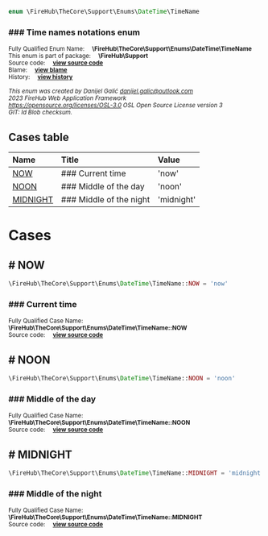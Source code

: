 
```php
enum \FireHub\TheCore\Support\Enums\DateTime\TimeName
```

### ### Time names notations enum
<sub>Fully Qualified Enum Name:  **\FireHub\TheCore\Support\Enums\DateTime\TimeName**</sub><br>
<sub>This enum is part of package:  **\FireHub\Support**</sub><br>
<sub>Source code:  **[view source code](https://github.com/The-FireHub-Project/Core/blob/v1.0/src/support/enums/datetime/firehub.TimeName.php#L25)**</sub><br>
<sub>Blame:  **[view blame](https://github.com/The-FireHub-Project/Core/blame/v1.0/src/support/enums/datetime/firehub.TimeName.php)**</sub><br>
<sub>History:  **[view history](https://github.com/The-FireHub-Project/Core/commits/v1.0/src/support/enums/datetime/firehub.TimeName.php)**</sub><br>

<sub>_This enum was created by Danijel Galić <danijel.galic@outlook.com>_</sub><br>
<sub>_2023 FireHub Web Application Framework_</sub><br>
<sub>_<https://opensource.org/licenses/OSL-3.0> OSL Open Source License version 3_</sub><br>
<sub>_GIT: $Id$ Blob checksum._</sub><br>



## Cases table

| Name  | Title | Value |
| :---  | :---  | :---  |
|<a href="#now">NOW</a>|### Current time|&#039;now&#039;|
|<a href="#noon">NOON</a>|### Middle of the day|&#039;noon&#039;|
|<a href="#midnight">MIDNIGHT</a>|### Middle of the night|&#039;midnight&#039;|


# Cases


<h2><a name="now"># NOW</a></h2>

```php
\FireHub\TheCore\Support\Enums\DateTime\TimeName::NOW = 'now'
```

### ### Current time
<sub>Fully Qualified Case Name:  **\FireHub\TheCore\Support\Enums\DateTime\TimeName::NOW**</sub><br>
<sub>Source code:  **[view source code](https://github.com/The-FireHub-Project/Core/blob/v1.0/src/support/enums/datetime/firehub.TimeName.php#L31)**</sub><br>


<h2><a name="noon"># NOON</a></h2>

```php
\FireHub\TheCore\Support\Enums\DateTime\TimeName::NOON = 'noon'
```

### ### Middle of the day
<sub>Fully Qualified Case Name:  **\FireHub\TheCore\Support\Enums\DateTime\TimeName::NOON**</sub><br>
<sub>Source code:  **[view source code](https://github.com/The-FireHub-Project/Core/blob/v1.0/src/support/enums/datetime/firehub.TimeName.php#L37)**</sub><br>


<h2><a name="midnight"># MIDNIGHT</a></h2>

```php
\FireHub\TheCore\Support\Enums\DateTime\TimeName::MIDNIGHT = 'midnight'
```

### ### Middle of the night
<sub>Fully Qualified Case Name:  **\FireHub\TheCore\Support\Enums\DateTime\TimeName::MIDNIGHT**</sub><br>
<sub>Source code:  **[view source code](https://github.com/The-FireHub-Project/Core/blob/v1.0/src/support/enums/datetime/firehub.TimeName.php#L43)**</sub><br>


